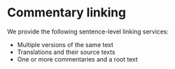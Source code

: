 
# Commentary linking

We provide the following sentence-level linking services:

- Multiple versions of the same text
- Translations and their source texts
- One or more commentaries and a root text